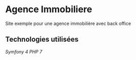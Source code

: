 # Agence Immobiliere

Site exemple pour une agence immobilière avec back office

## Technologies utilisées

_Symfony 4_
_PHP 7_
